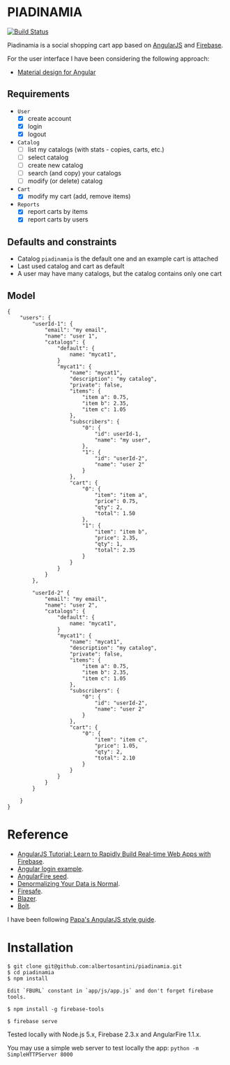 PIADINAMIA
==========
[![Build Status](https://travis-ci.org/albertosantini/piadinamia.png)](https://travis-ci.org/albertosantini/piadinamia)


Piadinamia is a social shopping cart app based on [AngularJS](https://angularjs.org/)
and [Firebase](https://www.firebase.com/).

For the user interface I have been considering the following approach:
- [Material design for Angular](https://github.com/angular/material)

Requirements
------------

- `User`
    - [x] create account
    - [x] login
    - [x] logout

- `Catalog`
    - [ ] list my catalogs (with stats - copies, carts, etc.)
    - [ ] select catalog
    - [ ] create new catalog
    - [ ] search (and copy) your catalogs
    - [ ] modify (or delete) catalog

- `Cart`
    - [x] modify my cart (add, remove items)

- `Reports`
    - [x] report carts by items
    - [x] report carts by users

Defaults and constraints
------------------------

- Catalog `piadinamia` is the default one and an example cart is attached
- Last used catalog and cart as default
- A user may have many catalogs, but the catalog contains only one cart

Model
-----

```
{
    "users": {
        "userId-1": {
            "email": "my email",
            "name": "user 1",
            "catalogs": {
                "default": {
                    name: "mycat1",
                }
                "mycat1": {
                    "name": "mycat1",
                    "description": "my catalog",
                    "private": false,
                    "items": {
                        "item a": 0.75,
                        "item b": 2.35,
                        "item c": 1.05
                    },
                    "subscribers": {
                        "0": {
                            "id": userId-1,
                            "name": "my user",
                        },
                        "1": {
                            "id": "userId-2",
                            "name": "user 2"
                        }
                    },
                    "cart": {
                        "0": {
                            "item": "item a",
                            "price": 0.75,
                            "qty": 2,
                            "total": 1.50
                        },
                        "1": {
                            "item": "item b",
                            "price": 2.35,
                            "qty": 1,
                            "total": 2.35
                        }
                    }
                }
            }
        },

        "userId-2" {
            "email": "my email",
            "name": "user 2",
            "catalogs": {
                "default": {
                    name: "mycat1",
                }
                "mycat1": {
                    "name": "mycat1",
                    "description": "my catalog",
                    "private": false,
                    "items": {
                        "item a": 0.75,
                        "item b": 2.35,
                        "item c": 1.05
                    },
                    "subscribers": {
                        "0": {
                            "id": "userId-2",
                            "name": "user 2"
                        }
                    },
                    "cart": {
                        "0": {
                            "item": "item c",
                            "price": 1.05,
                            "qty": 2,
                            "total": 2.10
                        }
                    }
                }
            }
        }

    }
}
```

Reference
=========

- [AngularJS Tutorial: Learn to Rapidly Build Real-time Web Apps with Firebase](http://www.thinkster.io/pick/eHPCs7s87O/angularjs-tutorial-learn-to-rapidly-build-real-time-web-apps-with-firebase).
- [Angular login example](https://github.com/mrgamer/angular-login-example).
- [AngularFire seed](https://github.com/firebase/angularFire-seed).
- [Denormalizing Your Data is Normal](https://www.firebase.com/blog/2013-04-12-denormalizing-is-normal.html).
- [Firesafe](https://github.com/tomlarkworthy/firesafe).
- [Blazer](https://github.com/firebase/blaze_compiler).
- [Bolt](https://github.com/firebase/bolt).

I have been following [Papa's AngularJS style guide](https://github.com/johnpapa/angularjs-styleguide).

Installation
============

    $ git clone git@github.com:albertosantini/piadinamia.git
    $ cd piadinamia
    $ npm install

    Edit `FBURL` constant in `app/js/app.js` and don't forget firebase tools.

    $ npm install -g firebase-tools

    $ firebase serve

Tested locally with Node.js 5.x, Firebase 2.3.x and AngularFire 1.1.x.

You may use a simple web server to test locally the app:
`python -m SimpleHTTPServer 8000`

